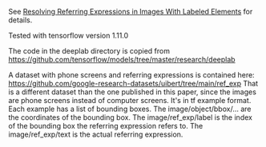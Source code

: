 See [Resolving Referring Expressions in Images With Labeled Elements](https://arxiv.org/abs/1810.10165) for details.

Tested with tensorflow version 1.11.0

The code in the deeplab directory is copied from https://github.com/tensorflow/models/tree/master/research/deeplab

A dataset with phone screens and referring expressions is contained here:
https://github.com/google-research-datasets/uibert/tree/main/ref_exp
That is a different dataset than the one published in this paper, since the images are phone screens instead of computer screens.
It's in tf example format.
Each example has a list of bounding boxes.
The image/object/bbox/... are the coordinates of the bounding box.
The image/ref_exp/label is the index of the bounding box the referring expression refers to.
The image/ref_exp/text is the actual referring expression.
